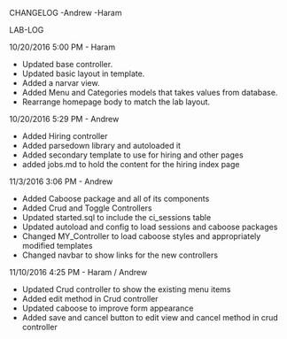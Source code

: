 CHANGELOG
-Andrew
-Haram

LAB-LOG

10/20/2016 5:00 PM - Haram
- Updated base controller.
- Updated basic layout in template.
- Added a narvar view.
- Added Menu and Categories models that takes values from database.
- Rearrange homepage body to match the lab layout.

10/20/2016 5:29 PM - Andrew
- Added Hiring controller
- Added parsedown library and autoloaded it
- Added secondary template to use for hiring and other pages
- added jobs.md to hold the content for the hiring index page

11/3/2016 3:06 PM - Andrew
- Added Caboose package and all of its components
- Added Crud and Toggle Controllers
- Updated started.sql to include the ci_sessions table
- Updated autoload and config to load sessions and caboose packages
- Changed MY_Controller to load caboose styles and appropriately modified templates
- Changed navbar to show links for the new controllers

11/10/2016 4:25 PM - Haram / Andrew
- Updated Crud controller to show the existing menu items
- Added edit method in Crud controller
- Updated caboose to improve form appearance
- Added save and cancel button to edit view and cancel method in crud controller
